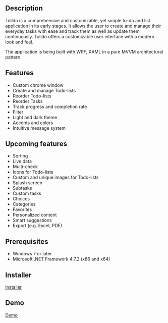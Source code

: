 ## Description

Tolldo is a comprehensive and customizable, yet simple to-do and list application in its early stages. It allows the user to create and manage their everyday tasks with ease and track them as well as update them continuously. Tolldo offers a customizable user interface with a modern look and feel.

The application is being built with WPF, XAML in a pure MVVM architectural pattern.

## Features

* Custom chrome window
* Create and manage Todo-lists
* Reorder Todo-lists
* Reorder Tasks
* Track progress and completion rate
* Filter
* Light and dark theme
* Accents and colors
* Intuitive message system

## Upcoming features

* Sorting
* Live data
* Multi-check
* Icons for Todo-lists
* Custom and unique images for Todo-lists
* Splash screen
* Subtasks
* Custom tasks
* Choices
* Categories
* Favorites
* Personalized content
* Smart suggestions
* Export (e.g. Excel, PDF)

## Prerequisites

* Windows 7 or later
* Microsoft .NET Framework 4.7.2 (x86 and x64)

## Installer

[Installer](https://raw.githubusercontent.com/andretoll/quickeffect/master/Installer/Tolldo_Installer.msi)

## Demo

[Demo](https://minhaskamal.github.io/DownGit/#/home?url=https://github.com/andretoll/Tolldo/tree/master/Demo)

